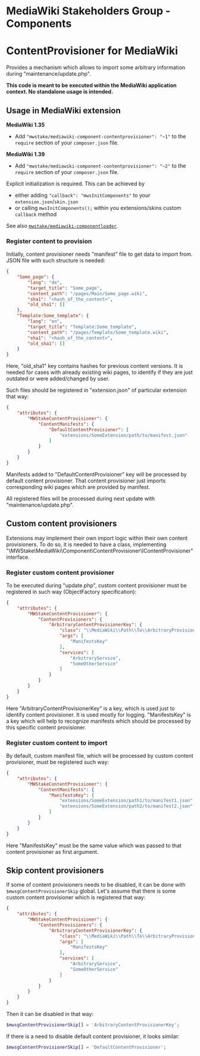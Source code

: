 # MediaWiki Stakeholders Group - Components
# ContentProvisioner for MediaWiki

Provides a mechanism which allows to import some arbitrary information during "maintenance/update.php".

**This code is meant to be executed within the MediaWiki application context. No standalone usage is intended.**

## Usage in MediaWiki extension

**MediaWiki 1.35**

- Add `"mwstake/mediawiki-component-contentprovisioner": "~1"` to the `require` section of your `composer.json` file.

**MediaWiki 1.39**

- Add `"mwstake/mediawiki-component-contentprovisioner": "~2"` to the `require` section of your `composer.json` file.

Explicit initialization is required. This can be achieved by
- either adding `"callback": "mwsInitComponents"` to your `extension.json`/`skin.json`
- or calling `mwsInitComponents();` within you extensions/skins custom `callback` method

See also [`mwstake/mediawiki-componentloader`](https://github.com/hallowelt/mwstake-mediawiki-componentloader).

### Register content to provision

Initially, content provisioner needs "manifest" file to get data to import from.
JSON file with such structure is needed:
```JSON
{
	"Some_page": {
		"lang": "de",
		"target_title": "Some_page",
		"content_path": "/pages/Main/Some_page.wiki",
		"sha1": "<hash_of_the_content>",
		"old_sha1": []
	},
	"Template:Some_template": {
		"lang": "en",
		"target_title": "Template:Some_template",
		"content_path": "/pages/Template/Some_template.wiki",
		"sha1": "<hash_of_the_content>",
		"old_sha1": []
	}
}
```

Here, "old_sha1" key contains hashes for previous content versions.
It is needed for cases with already existing wiki pages, to identify if they are just outdated or were added/changed by user.


Such files should be registered in "extension.json" of particular extension that way:
```json
{
	"attributes": {
		"MWStakeContentProvisioner": {
			"ContentManifests": {
				"DefaultContentProvisioner": [
					"extensions/SomeExtension/path/to/manifest.json"
				]
			}
		}
	}
}
```
Manifests added to "DefaultContentProvisioner" key will be processed by default content provisioner.
That content provisioner just imports corresponding wiki pages which are provided by manifest.

All registered files will be processed during next update with "maintenance/update.php".

## Custom content provisioners

Extensions may implement their own import logic within their own content provisioners.
To do so, it is needed to have a class, implementing "\MWStake\MediaWiki\Component\ContentProvisioner\IContentProvisioner" interface.

### Register custom content provisioner

To be executed during "update.php", custom content provisioner must be registered in such way (ObjectFactory specification):
```json
{
	"attributes": {
		"MWStakeContentProvisioner": {
			"ContentProvisioners": {
				"ArbitraryContentProvisionerKey": {
					"class": "\\MediaWiki\\Path\\To\\ArbitraryProvisioner",
					"args": [
						"ManifestsKey"
					],
					"services": [
						"ArbitraryService",
						"SomeOtherService"
					]
				}
			}
		}
	}
}
```
Here "ArbitraryContentProvisionerKey" is a key, which is used just to identify content provisioner. It is used mostly for logging.
"ManifestsKey" is a key which will help to recognize manifests which should be processed by this specific content provisioner.


### Register custom content to import

By default, custom manifest file, which will be processed by custom content provisioner, must be registered such way:
```json
{
	"attributes": {
		"MWStakeContentProvisioner": {
			"ContentManifests": {
				"ManifestsKey": [
					"extensions/SomeExtension/path1/to/manifest1.json",
					"extensions/SomeExtension/path2/to/manifest2.json"
				]
			}
		}
	}
}
```
Here "ManifestsKey" must be the same value which was passed to that content provisioner as first argument.

## Skip content provisioners

If some of content provisioners needs to be disabled, it can be done with ``$mwsgContentProvisionerSkip`` global.
Let's assume that there is some custom content provisioner which is registered that way:
```json
{
	"attributes": {
		"MWStakeContentProvisioner": {
			"ContentProvisioners": {
				"ArbitraryContentProvisionerKey": {
					"class": "\\MediaWiki\\Path\\To\\ArbitraryProvisioner",
					"args": [
						"ManifestsKey"
					],
					"services": [
						"ArbitraryService",
						"SomeOtherService"
					]
				}
			}
		}
	}
}
```
Then it can be disabled in that way:
```php
$mwsgContentProvisionerSkip[] = 'ArbitraryContentProvisionerKey';
```
If there is a need to disable default content provisioner, it looks similar:
```php
$mwsgContentProvisionerSkip[] = 'DefaultContentProvisioner';
```
